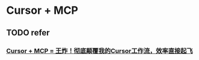 # Cursor + MCP

## TODO refer 

### [Cursor + MCP = 王炸！彻底颠覆我的Cursor工作流，效率直接起飞](https://www.youtube.com/watch?v=jaFkRMy76h0)